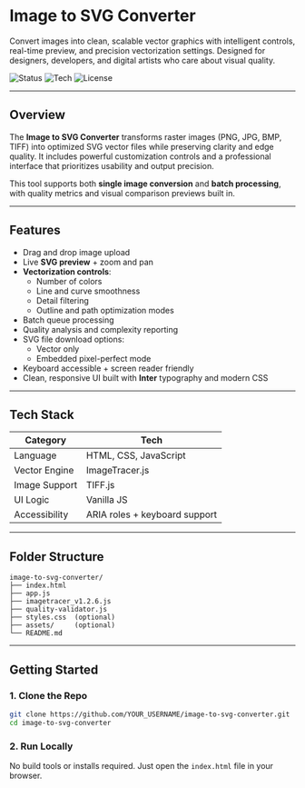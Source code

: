 # Image to SVG Converter 
Convert images into clean, scalable vector graphics with intelligent controls, real-time preview, and precision vectorization settings. Designed for designers, developers, and digital artists who care about visual quality.

![Status](https://img.shields.io/badge/status-active-brightgreen)
![Tech](https://img.shields.io/badge/built_with-HTML%20%7C%20CSS%20%7C%20JavaScript-blue)
![License](https://img.shields.io/badge/license-MIT-lightgrey)

---

## Overview
The **Image to SVG Converter** transforms raster images (PNG, JPG, BMP, TIFF) into optimized SVG vector files while preserving clarity and edge quality. It includes powerful customization controls and a professional interface that prioritizes usability and output precision.

This tool supports both **single image conversion** and **batch processing**, with quality metrics and visual comparison previews built in.

---

## Features
- Drag and drop image upload
- Live **SVG preview** + zoom and pan
- **Vectorization controls**:
  - Number of colors
  - Line and curve smoothness
  - Detail filtering
  - Outline and path optimization modes
- Batch queue processing
- Quality analysis and complexity reporting
- SVG file download options:
  - Vector only
  - Embedded pixel-perfect mode
- Keyboard accessible + screen reader friendly
- Clean, responsive UI built with **Inter** typography and modern CSS

---

## Tech Stack
| Category | Tech |
|----------|------|
| Language | HTML, CSS, JavaScript |
| Vector Engine | ImageTracer.js |
| Image Support | TIFF.js |
| UI Logic | Vanilla JS |
| Accessibility | ARIA roles + keyboard support |

---
## Folder Structure

```
image-to-svg-converter/
├── index.html
├── app.js
├── imagetracer_v1.2.6.js
├── quality-validator.js
├── styles.css  (optional)
├── assets/     (optional)
└── README.md
```

---

## Getting Started

### 1. Clone the Repo
```bash
git clone https://github.com/YOUR_USERNAME/image-to-svg-converter.git
cd image-to-svg-converter
```

### 2. Run Locally
No build tools or installs required. Just open the `index.html` file in your browser.



